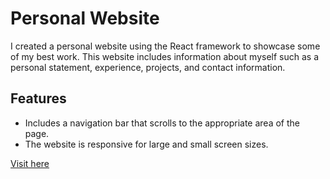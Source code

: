 # Personal Website

I created a personal website using the React framework to showcase some of my best work. This website includes information about myself such as a personal statement, experience, projects, and contact information.

## Features
- Includes a navigation bar that scrolls to the appropriate area of the page.
- The website is responsive for large and small screen sizes.


[Visit here](https://xeg28.github.io/PersonalWebsite)
